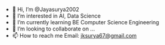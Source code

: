 - 👋 Hi, I’m @Jayasurya2002
- 👀 I’m interested in AI, Data Science
- 🌱 I’m currently learning BE Computer Science Engineering
- 💞️ I’m looking to collaborate on ...
- 📫 How to reach me Email: jksurya67@gmail.com

<!---
Jayasurya2002/Jayasurya2002 is a ✨ special ✨ repository because its `README.md` (this file) appears on your GitHub profile.
You can click the Preview link to take a look at your changes.
--->
